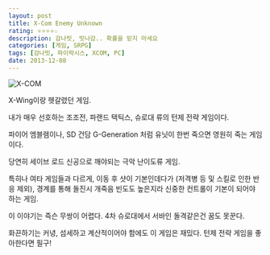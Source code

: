 ```yaml
---
layout: post
title: X-Com Enemy Unknown
rating: ⭐️⭐️⭐️⭐️☆
description: 감나빗, 빗나감.. 확률을 믿지 마세요
categories: [게임, SRPG]
tags: [감나빗, 파이락시스, XCOM, PC]
date: 2013-12-08
---
```


![X-COM](../../review/img/2013/xcom_eu.jpg)

X-Wing이랑 헷갈렸던 게임.

내가 매우 선호하는 조조전, 파랜드 택틱스, 슈로대 류의 턴제 전략 게임이다. 

파이어 엠블렘이나, SD 건담 G-Generation 처럼 유닛이 한번 죽으면 영원히 죽는 게임이다.

당연히 세이브 로드 신공으로 깨야되는 극악 난이도류 게임.

특히나 여타 게임들과 다르게, 이동 후 샷이 기본인데다가 (저격병 등 및 스킬로 인한 반응 제외), 경계를 통해 돌진시 개죽음 빈도도 높은지라 신중한 컨트롤이 기본이 되어야 하는 게임.

이 이야기는 즉슨 무쌍이 어렵다. 4차 슈로대에서 서바인 돌격같은건 꿈도 못꾼다.

화끈하기는 커녕, 섬세하고 계산적이어야 함에도 이 게임은 재밌다. 턴제 전략 게임을 좋아한다면 필구!
